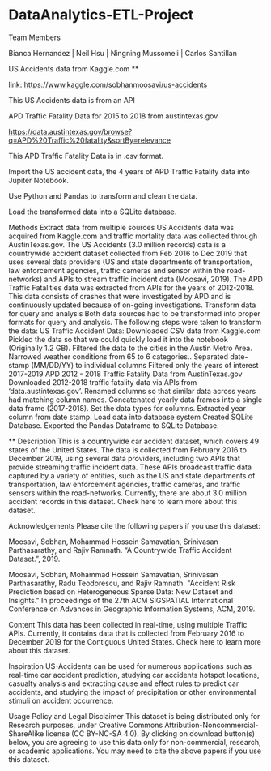 # DataAnalytics-ETL-Project


Team Members

Bianca Hernandez | Neil Hsu | Ningning Mussomeli | Carlos Santillan

US Accidents data from Kaggle.com **

link: https://www.kaggle.com/sobhanmoosavi/us-accidents

This US Accidents data is from an API

APD Traffic Fatality Data for 2015 to 2018 from austintexas.gov

https://data.austintexas.gov/browse?q=APD%20Traffic%20fatality&sortBy=relevance

This APD Traffic Fatality Data is in .csv format.


Import the US accident data, the 4 years of APD Traffic Fatality data into Jupiter Notebook.

Use Python and Pandas to transform and clean the data.

Load the transformed data into a SQLite database.


Methods
Extract data from multiple sources
US Accidents data was acquired from Kaggle.com and traffic mortality data was collected through AustinTexas.gov. The US Accidents (3.0 million records) data is a countrywide accident dataset collected from Feb 2016 to Dec 2019 that uses several data providers (US and state departments of transportation, law enforcement agencies, traffic cameras and sensor within the road-networks) and APIs to stream traffic incident data (Moosavi, 2019). 
The APD Traffic Fatalities data was extracted from APIs for the years of 2012-2018. This data consists of crashes that were investigated by APD and is continuously updated because of on-going investigations. 
Transform data for query and analysis
Both data sources had to be transformed into proper formats for query and analysis. The following steps were taken to transform the data:
US Traffic Accident Data:
Downloaded CSV data from Kaggle.com
Pickled the data so that we could quickly load it into the notebook (Originally 1.2 GB).
Filtered the data to the cities in the Austin Metro Area.
Narrowed weather conditions from 65 to 6 categories..
Separated date-stamp (MM/DD/YY) to individual columns
Filtered only the years of interest 2017-2019
APD 2012 - 2018 Traffic Fatality Data from AustinTexas.gov
Downloaded 2012-2018 traffic fatality data via APIs from ‘data.austintexas.gov’.
Renamed columns so that similar data across years had matching column names. 
Concatenated yearly data frames into a single data frame (2017-2018).
Set the data types for columns.
Extracted year column from date stamp.
Load data into database system
Created SQLite Database.
Exported the Pandas Dataframe to SQLite Database.


** Description This is a countrywide car accident dataset, which covers 49 states of the United States. The data is collected from February 2016 to December 2019, using several data providers, including two APIs that provide streaming traffic incident data. These APIs broadcast traffic data captured by a variety of entities, such as the US and state departments of transportation, law enforcement agencies, traffic cameras, and traffic sensors within the road-networks. Currently, there are about 3.0 million accident records in this dataset. Check here to learn more about this dataset.

Acknowledgements Please cite the following papers if you use this dataset:

Moosavi, Sobhan, Mohammad Hossein Samavatian, Srinivasan Parthasarathy, and Rajiv Ramnath. “A Countrywide Traffic Accident Dataset.”, 2019.

Moosavi, Sobhan, Mohammad Hossein Samavatian, Srinivasan Parthasarathy, Radu Teodorescu, and Rajiv Ramnath. "Accident Risk Prediction based on Heterogeneous Sparse Data: New Dataset and Insights." In proceedings of the 27th ACM SIGSPATIAL International Conference on Advances in Geographic Information Systems, ACM, 2019.

Content This data has been collected in real-time, using multiple Traffic APIs. Currently, it contains data that is collected from February 2016 to December 2019 for the Contiguous United States. Check here to learn more about this dataset.

Inspiration US-Accidents can be used for numerous applications such as real-time car accident prediction, studying car accidents hotspot locations, casualty analysis and extracting cause and effect rules to predict car accidents, and studying the impact of precipitation or other environmental stimuli on accident occurrence.

Usage Policy and Legal Disclaimer This dataset is being distributed only for Research purposes, under Creative Commons Attribution-Noncommercial-ShareAlike license (CC BY-NC-SA 4.0). By clicking on download button(s) below, you are agreeing to use this data only for non-commercial, research, or academic applications. You may need to cite the above papers if you use this dataset.

